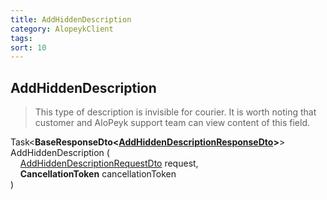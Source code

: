 ```yaml
---
title: AddHiddenDescription
category: AlopeykClient
tags: 
sort: 10
---
```


## AddHiddenDescription
> This type of description is invisible for courier. It is worth noting that customer and AloPeyk support team can view content of this field.


Task<**BaseResponseDto<[AddHiddenDescriptionResponseDto](/library/Dtos/AddHiddenDescription/AddHiddenDescriptionResponseDto.html)>**> AddHiddenDescription (  
&nbsp;&nbsp;&nbsp;&nbsp;[AddHiddenDescriptionRequestDto](/library/Dtos/AddHiddenDescription/AddHiddenDescriptionRequestDto.html) request,  
&nbsp;&nbsp;&nbsp;&nbsp;**CancellationToken** cancellationToken  
)
